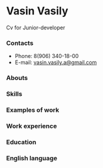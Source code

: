 # Vasin Vasily  
  
Cv for Junior-developer  
  
### Contacts
* Phone: 8(906) 340-18-00  
* E-mail: vasin.vasily.a@gmail.com  
  
### Abouts  
  
### Skills  
  
### Examples of work  
  
### Work experience  
  
### Education  
  
### English language  
